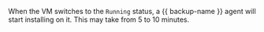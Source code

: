 When the VM switches to the `Running` status, a {{ backup-name }} agent will start installing on it. This may take from 5 to 10 minutes.